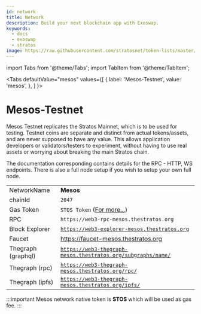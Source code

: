 ```yaml
---
id: network
title: Network
description: Build your next blockchain app with Exoswap.
keywords:
  - docs
  - exoswap
  - stratos
image: https://raw.githubusercontent.com/stratosnet/token-lists/master/logo.svg
---
```


import Tabs from '@theme/Tabs';
import TabItem from '@theme/TabItem';

<Tabs
  defaultValue="mesos"
  values={[
    { label: 'Mesos-Testnet', value: 'mesos', },
  ]
}>
<TabItem value="mesos">

# Mesos-Testnet
Mesos Testnet replicates the Stratos Mainnet, which is to be used for testing. Testnet coins are separate and distinct from actual tokens/assets, and are never supposed to have any value. This allows application developers or validators/testers to experiment, without having to use real assets or worrying about breaking the main Stratos chain.

The documentation corresponding contains details for the RPC - HTTP, WS endpoints. There is also a full node setup if you wish to setup your own full node.

|              |                                        |
|--------------|----------------------------------------|
| NetworkName  | **Mesos**                                 |
| chainId      | `2047`                                  |
| Gas Token    | `STOS Token` ([For more...](gas-token)) |
| RPC          | `https://web3-rpc-mesos.thestratos.org` |
| Block Explorer |[`https://web3-explorer-mesos.thestratos.org`](https://web3-explorer-mesos.thestratos.org)|
| Faucet | https://faucet-mesos.thestratos.org |
| Thegraph (graphql) | [`https://web3-thegraph-mesos.thestratos.org/subgraphs/name/`](https://web3-thegraph-mesos.thestratos.org/subgraphs/name/)
| Thegraph (rpc) | [`https://web3-thegraph-mesos.thestratos.org/rpc/`](https://web3-thegraph-mesos.thestratos.org/rpc/)
| Thegraph (ipfs) | [`https://web3-thegraph-mesos.thestratos.org/ipfs/`](https://web3-thegraph-mesos.thestratos.org/ipfs/)

:::important
Mesos network native token is **STOS** which will be used as gas fee.
:::

</TabItem>

</Tabs>

